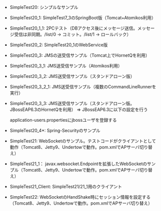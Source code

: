 * SimpleTest20: シンプルなサンプル
* SimpleTest20_1: SimpleTest7_3のSpringBoot版（Tomcat+Atomikos利用）
* SimpleTest20_1_1: 2PCテスト（DBアクセス後にメッセージ送信。メッセージ受信は非同期。/list/0 -> コミット。/list/1 -> ロールバック）
* SimpleTest20_2: SimpleTest20_1のWebService版
* SimpleTest20_3: JMSの送受信サンプル（Tomcat上でHornetQを利用）
* SimpleTest20_3_1: JMS送受信サンプル（Atomikos利用）
* SimpleTest20_3_2: JMS送受信サンプル（スタンドアローン版）
* SimpleTest20_3_2_1: JMS送受信サンプル（複数のCommandLineRunnerを実行）
* SimpleTest20_3_3: JMS送受信サンプル（スタンドアローン版。JBossEAP6.3のHornetQを利用）
⇒ JBossEAP6.3に以下の設定を行う
            <hornetq-server>
                <!-- 途中省略 -->
                <jms-destinations>
                    <!-- 途中省略 -->
                    <jms-queue name="testQueue">
                        <entry name="queue/test"/>
                        <entry name="java:jboss/exported/jms/queue/test"/>
                    </jms-queue>
                </jms-destinations>
            </hornetq-server>

    application-users.propertiesにjbossユーザを登録する
* SimpleTest20_4*: Spring-Securityのサンプル
* SimpleTest21: WebSocketのサンプル。テストコードがクライアントとして動作（Tomcat8、Jetty9、Undertowで動作。pom.xmlでAPサーバ切り替え）
* SimpleTest21_1： javax.websocket.Endpointを拡張したWebSocketのサンプル（Tomcat8、Jetty9、Undertowで動作。pom.xmlでAPサーバ切り替え）
* SimpleTest21_Client: SimpleTest21/21_1用のクライアント
* SimpleTest22: WebSocketのHandShake時にセッション情報を設定する（Tomcat8、Jetty9、Undertowで動作。pom.xmlでAPサーバ切り替え）

